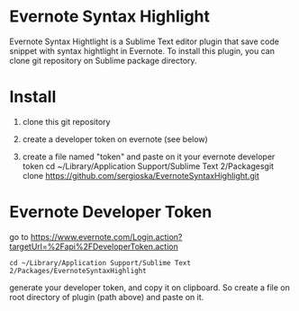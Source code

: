 Evernote Syntax Highlight
=========================

Evernote Syntax Hightlight is a Sublime Text editor plugin that save code snippet with syntax hightlight in Evernote.
To install this plugin, you can clone git repository on Sublime package directory.

Install
========

1. clone this git repository

2. create a developer token on evernote (see below)

3. create a file named "token" and paste on it your evernote developer token
cd ~/Library/Application Support/Sublime Text 2/Packagesgit clone https://github.com/sergioska/EvernoteSyntaxHighlight.git
     

# Evernote Developer Token

go to https://www.evernote.com/Login.action?targetUrl=%2Fapi%2FDeveloperToken.action

    cd ~/Library/Application Support/Sublime Text 2/Packages/EvernoteSyntaxHighlight

generate your developer token, and copy it on clipboard.
So create a file on root directory of plugin (path above) and paste on it.

    




